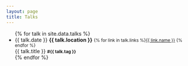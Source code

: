 ```yaml
---
layout: page
title: Talks
---
```


<ul>
{% for talk in site.data.talks %}
<li>
    {{ talk.date }} <b>{{ talk.location }}</b>
    <small>{% for link in talk.links %}<a href="{{ link.url }}">{{ link.name }}</a> {% endfor %} </small>
    <br/>{{ talk.title }} <small><b>#{{ talk.tag }}</b></small>
</li>
{% endfor %}
</ul>
